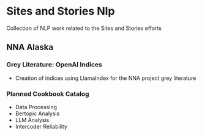 # Sites and Stories Nlp
Collection of NLP work related to the Sites and Stories efforts

## NNA Alaska
### Grey Literature: OpenAI Indices
* Creation of indices using LlamaIndex for the NNA project grey literature

### Planned Cookbook Catalog
* Data Processing
* Bertopic Analysis
* LLM Analysis
* Intercoder Reliability

